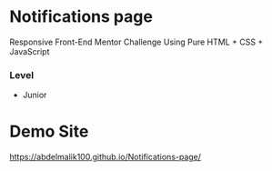 # Notifications page

Responsive Front-End Mentor Challenge Using Pure HTML + CSS + JavaScript

### Level

- Junior

# Demo Site
https://abdelmalik100.github.io/Notifications-page/
